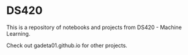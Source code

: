 # DS420

This is a repository of notebooks and projects from DS420 - Machine Learning. 

Check out gadeta01.github.io for other projects. 
